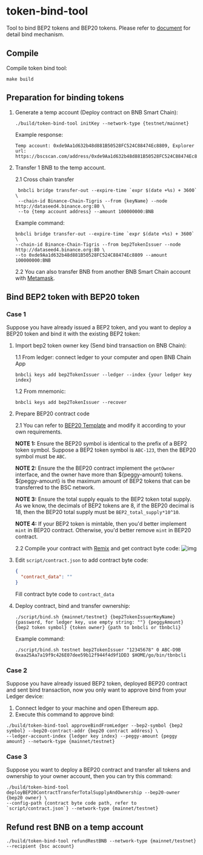 # token-bind-tool

Tool to bind BEP2 tokens and BEP20 tokens. Please refer to [document](https://docs.binance.org/smart-chain/developer/bind-tokens.html) for detail bind mechanism.

## Compile

Compile token bind tool:
```shell script
make build
```

## Preparation for binding tokens

1. Generate a temp account (Deploy contract on BNB Smart Chain):
    ```shell script
    ./build/token-bind-tool initKey --network-type {testnet/mainnet}
    ```
    Example response:
    ```text
    Temp account: 0xde9Aa1d632b48d881B50528FC524C88474Ec8809, Explorer url: https://bscscan.com/address/0xde9Aa1d632b48d881B50528FC524C88474Ec8809
    ```
   
2. Transfer 1 BNB to the temp account.
   
   2.1 Cross chain transfer
   ```shell script
    bnbcli bridge transfer-out --expire-time `expr $(date +%s) + 3600` \
    --chain-id Binance-Chain-Tigris --from {keyName} --node http://dataseed4.binance.org:80 \
    --to {temp account address} --amount 100000000:BNB
    ```
   Example command:
   ```shell script
   bnbcli bridge transfer-out --expire-time `expr $(date +%s) + 3600` \
   --chain-id Binance-Chain-Tigris --from bep2TokenIssuer --node http://dataseed4.binance.org:80 \
   --to 0xde9Aa1d632b48d881B50528FC524C88474Ec8809 --amount 100000000:BNB
   ```
   
   2.2 You can also transfer BNB from another BNB Smart Chain account with [Metamask](https://docs.binance.org/smart-chain/wallet/metamask.html).

## Bind BEP2 token with BEP20 token

### Case 1

Suppose you have already issued a BEP2 token, and you want to deploy a BEP20 token and bind it with the existing BEP2 token:

1. Import bep2 token owner key (Send bind transaction on BNB Chain):

    1.1 From ledger: connect ledger to your computer and open BNB Chain App
    ```shell script
    bnbcli keys add bep2TokenIssuer --ledger --index {your ledger key index}
    ```
    1.2 From mnemonic:
    ```shell script
    bnbcli keys add bep2TokenIssuer --recover
    ```

2. Prepare BEP20 contract code

    2.1 You can refer to [BEP20 Template](https://github.com/binance-chain/bsc-genesis-contract/blob/master/contracts/bep20_template/BEP20Token.template) and modify it according to your own requirements.
        
    **NOTE 1:** Ensure the BEP20 symbol is identical to the prefix of a BEP2 token symbol. Suppose a BEP2 token symbol is `ABC-123`, then the BEP20 symbol must be `ABC`.
   
    **NOTE 2:** Ensure the the BEP20 contract implement the `getOwner` interface, and the owner have more than ${peggy-amount} tokens. ${peggy-amount} is the maximum amount of BEP2 tokens that can be transferred to the BSC network.
   
    **NOTE 3:** Ensure the total supply equals to the BEP2 token total supply. As we know, the decimals of BEP2 tokens are 8, if the BEP20 decimal is 18, then the BEP20 total supply must be `BEP2_total_supply*10^10`.

    **NOTE 4:** If your BEP2 token is mintable, then you'd better implement `mint` in BEP20 contract. Otherwise, you'd better remove `mint` in BEP20 contract.
   
    2.2 Compile your contract with [Remix](https://remix.ethereum.org) and get contract byte code:
    ![img](pictures/compile.png)
    
4. Edit `script/contract.json` to add contract byte code:

    ```json
    {
      "contract_data": ""
    }
    ```
    Fill contract byte code to `contract_data`

5. Deploy contract, bind and transfer ownership:

    ```shell script
    ./script/bind.sh {mainnet/testnet} {bep2TokenIssuerKeyName} {password, for ledger key, use empty string: ""} {peggyAmount} {bep2 token symbol} {token owner} {path to bnbcli or tbnbcli}
    ```

    Example command:
    ```shell script
    ./script/bind.sh testnet bep2TokenIssuer "12345678" 0 ABC-D9B 0xaa25Aa7a19f9c426E07dee59b12f944f4d9f1DD3 $HOME/go/bin/tbnbcli
    ```

### Case 2

Suppose you have already issued BEP2 token, deployed BEP20 contract and sent bind transaction, now you only want to approve bind from your Ledger device:

1. Connect ledger to your machine and open Ethereum app.
2. Execute this command to approve bind:
```shell script
./build/token-bind-tool approveBindFromLedger --bep2-symbol {bep2 symbol} --bep20-contract-addr {bep20 contract address} \
--ledger-account-index {ledger key index} --peggy-amount {peggy amount} --network-type {mainnet/testnet}
```

### Case 3

Suppose you want to deploy a BEP20 contract and transfer all tokens and ownership to your owner account, then you can try this command:
```shell script
./build/token-bind-tool deployBEP20ContractTransferTotalSupplyAndOwnership --bep20-owner {bep20 owner} \
--config-path {contract byte code path, refer to `script/contract.json`} --network-type {mainnet/testnet}
```

## Refund rest BNB on a temp account

```shell script
./build/token-bind-tool refundRestBNB --network-type {mainnet/testnet} --recipient {bsc account}
```
